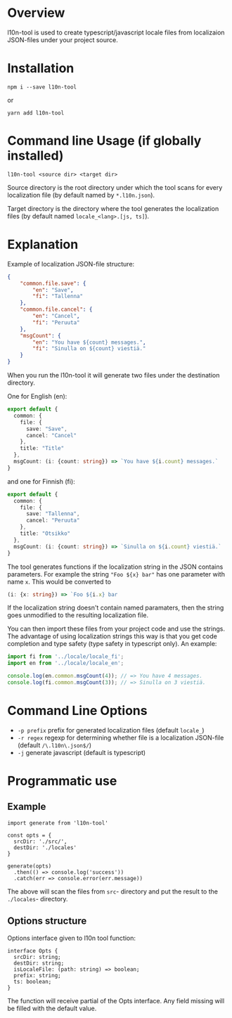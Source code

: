 Overview
========

l10n-tool is used to create typescript/javascript locale files from localizaion JSON-files under your project source.

Installation
============
`npm i --save l10n-tool`

or

`yarn add l10n-tool`

Command line Usage (if globally installed)
=====

`l10n-tool <source dir> <target dir>`


Source directory is the root directory under which the tool scans for every localization file (by default named by `*.l10n.json`).

Target directory is the directory where the tool generates the localization files (by default named `locale_<lang>.[js, ts]`).

Explanation
========

Example of localization JSON-file structure:
```json
{
    "common.file.save": {
        "en": "Save",
        "fi": "Tallenna"
    },
    "common.file.cancel": {
        "en": "Cancel",
        "fi": "Peruuta"
    },
    "msgCount": {
        "en": "You have ${count} messages.",
        "fi": "Sinulla on ${count} viestiä."
    }
}
```

When you run the l10n-tool it will generate two files under the destination directory.

One for English (en):

```typescript
export default {
  common: {
    file: {
      save: "Save",
      cancel: "Cancel"
    },
    title: "Title"
  },
  msgCount: (i: {count: string}) => `You have ${i.count} messages.`
}
```

and one for Finnish (fi):

```typescript
export default {
  common: {
    file: {
      save: "Tallenna",
      cancel: "Peruuta"
    },
    title: "Otsikko"
  },
  msgCount: (i: {count: string}) => `Sinulla on ${i.count} viestiä.`
}
```

The tool generates functions if the localization string in the JSON contains parameters. For example the string `"Foo ${x} bar"` has one parameter with name `x`. This would be converted to 
```typescript
(i: {x: string}) => `Foo ${i.x} bar
```

If the localization string doesn't contain named paramaters, then the string goes unmodified to the resulting localization file.

You can then import these files from your project code and use the strings. The advantage of using localization strings this way is that you get code completion and type safety (type safety in typescript only). An example:

```typescript
import fi from '../locale/locale_fi';
import en from '../locale/locale_en';

console.log(en.common.msgCount(4)); // => You have 4 messages.
console.log(fi.common.msgCount(3)); // => Sinulla on 3 viestiä.
```

Command Line Options
=======
* `-p prefix` prefix for generated localization files (default `locale_`)
* `-r regex` regexp for determining whether file is a localization JSON-file (default `/\.l10n\.json$/`)
* `-j` generate javascript (default is typescript)

Programmatic use
================

Example
-------

```
import generate from 'l10n-tool'

const opts = {
  srcDir: './src/',
  destDir: './locales'
}

generate(opts)
  .then(() => console.log('success')) 
  .catch(err => console.error(err.message))
```

The above will scan the files from `src`- directory and put the result to the `./locales`- directory.


Options structure
-------

Options interface given to l10n tool function:

```
interface Opts {
  srcDir: string;
  destDir: string;
  isLocaleFile: (path: string) => boolean;
  prefix: string;
  ts: boolean;
}
```

The function will receive partial of the Opts interface. Any field missing will be filled with the default value.
